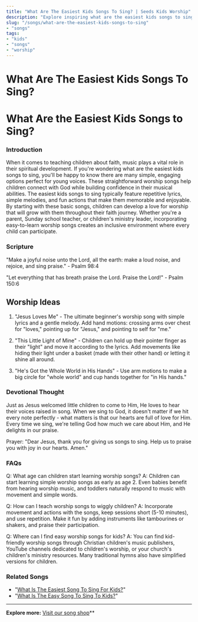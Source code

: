 ```yaml
---
title: "What Are The Easiest Kids Songs To Sing? | Seeds Kids Worship"
description: "Explore inspiring what are the easiest kids songs to sing? for children's worship and faith development. Biblical music resources for families and ministry."
slug: "/songs/what-are-the-easiest-kids-songs-to-sing"
- "songs"
tags:
- "kids"
- "songs"
- "worship"
---
```


# What Are The Easiest Kids Songs To Sing?

# What Are the Easiest Kids Songs to Sing?
### Introduction
When it comes to teaching children about faith, music plays a vital role in their spiritual development. If you're wondering what are the easiest kids songs to sing, you'll be happy to know there are many simple, engaging options perfect for young voices. These straightforward worship songs help children connect with God while building confidence in their musical abilities. The easiest kids songs to sing typically feature repetitive lyrics, simple melodies, and fun actions that make them memorable and enjoyable. By starting with these basic songs, children can develop a love for worship that will grow with them throughout their faith journey. Whether you're a parent, Sunday school teacher, or children's ministry leader, incorporating easy-to-learn worship songs creates an inclusive environment where every child can participate.

### Scripture
"Make a joyful noise unto the Lord, all the earth: make a loud noise, and rejoice, and sing praise." - Psalm 98:4

"Let everything that has breath praise the Lord. Praise the Lord!" - Psalm 150:6

## Worship Ideas
1. "Jesus Loves Me" - The ultimate beginner's worship song with simple lyrics and a gentle melody. Add hand motions: crossing arms over chest for "loves," pointing up for "Jesus," and pointing to self for "me."

2. "This Little Light of Mine" - Children can hold up their pointer finger as their "light" and move it according to the lyrics. Add movements like hiding their light under a basket (made with their other hand) or letting it shine all around.

3. "He's Got the Whole World in His Hands" - Use arm motions to make a big circle for "whole world" and cup hands together for "in His hands."

### Devotional Thought
Just as Jesus welcomed little children to come to Him, He loves to hear their voices raised in song. When we sing to God, it doesn't matter if we hit every note perfectly - what matters is that our hearts are full of love for Him. Every time we sing, we're telling God how much we care about Him, and He delights in our praise.

Prayer: "Dear Jesus, thank you for giving us songs to sing. Help us to praise you with joy in our hearts. Amen."

### FAQs
Q: What age can children start learning worship songs?
A: Children can start learning simple worship songs as early as age 2. Even babies benefit from hearing worship music, and toddlers naturally respond to music with movement and simple words.

Q: How can I teach worship songs to wiggly children?
A: Incorporate movement and actions with the songs, keep sessions short (5-10 minutes), and use repetition. Make it fun by adding instruments like tambourines or shakers, and praise their participation.

Q: Where can I find easy worship songs for kids?
A: You can find kid-friendly worship songs through Christian children's music publishers, YouTube channels dedicated to children's worship, or your church's children's ministry resources. Many traditional hymns also have simplified versions for children.

### Related Songs

- "[What Is The Easiest Song To Sing For Kids?](/songs/what-is-the-easiest-song-to-sing-for-kids/)"
- "[What Is The Easy Song To Sing To Kids?](/songs/what-is-the-easy-song-to-sing-to-kids/)"

---

**Explore more:** [Visit our song shop](https://seedskidsworship.com/shop)**

<!-- Schema Markup -->
<script type="application/ld+json">
{
  "@context": "https://schema.org",
  "@type": "MusicRecording",
  "name": "What Are The Easiest Kids Songs To Sing?",
  "byArtist": {
    "@type": "MusicGroup",
    "name": "Seeds Kids Worship"
  },
  "isFamilyFriendly": true,
  "url": "https://seedskidsworship.com/songs/what-are-the-easiest-kids-songs-to-sing/"
}
</script>